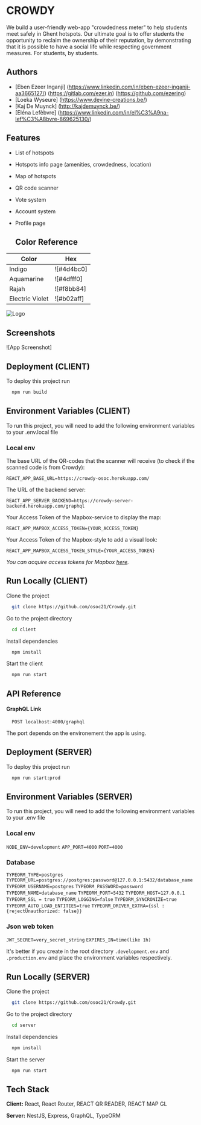 # CROWDY

We build a user-friendly web-app "crowdedness meter" to help students meet safely in Ghent hotspots. Our ultimate goal is to offer students the opportunity to reclaim the ownership of their reputation, by demonstrating that it is possible to have a social life while respecting government measures. For students, by students.



## Authors

- [Eben Ezeer Inganji] (https://www.linkedin.com/in/eben-ezeer-inganji-aa3665127/) (https://gitlab.com/ezer.in) (https://github.com/ezering)
- [Loeka Wyseure] (https://www.devine-creations.be/)
- [Kaj De Muynck] (http://kajdemuynck.be/)
- [Eléna Lefèbvre] (https://www.linkedin.com/in/el%C3%A9na-lef%C3%A8bvre-869625130/)


## Features

- List of hotspots
- Hotspots info page (amenities, crowdedness, location)
- Map of hotspots
- QR code scanner
- Vote system
- Account system
- Profile page




  ## Color Reference

| Color             | Hex    |
| ----------------- | ------ |
| Indigo | ![#4d4bc0] |
| Aquamarine | ![#4dfff0]|
| Rajah | ![#f8bb84]|
| Electric Violet | ![#b02aff]|

    
![Logo](https://dev-to-uploads.s3.amazonaws.com/uploads/articles/th5xamgrr6se0x5ro4g6.png)


## Screenshots

![App Screenshot]


## Deployment (CLIENT)

To deploy this project run

```bash
  npm run build
```


## Environment Variables (CLIENT)

To run this project, you will need to add the following environment variables to your .env.local file


### Local env

The base URL of the QR-codes that the scanner will receive (to check if the scanned code is from Crowdy):

`REACT_APP_BASE_URL=https://crowdy-osoc.herokuapp.com/`

The URL of the backend server:

`REACT_APP_SERVER_BACKEND=https://crowdy-server-backend.herokuapp.com/graphql`

Your Access Token of the Mapbox-service to display the map:

`REACT_APP_MAPBOX_ACCESS_TOKEN={YOUR_ACCESS_TOKEN}`

Your Access Token of the Mapbox-style to add a visual look:

`REACT_APP_MAPBOX_ACCESS_TOKEN_STYLE={YOUR_ACCESS_TOKEN}`

*You can acquire access tokens for Mapbox [here](https://docs.mapbox.com/help/getting-started/access-tokens/).*


## Run Locally (CLIENT)

Clone the project

```bash
  git clone https://github.com/osoc21/Crowdy.git
```

Go to the project directory

```bash
  cd client
```

Install dependencies

```bash
  npm install
```

Start the client

```bash
  npm run start
```


## API Reference

#### GraphQL Link

```http
  POST localhost:4000/graphql
```

The port depends on the environement the app is using.


## Deployment (SERVER)

To deploy this project run

```bash
  npm run start:prod
```

  
## Environment Variables (SERVER)

To run this project, you will need to add the following environment variables to your .env file

### Local env
`NODE_ENV=development`
`APP_PORT=4000`
`PORT=4000`

### Database
`TYPEORM_TYPE=postgres`
`TYPEORM_URL=postgres://postgres:password@127.0.0.1:5432/database_name`
`TYPEORM_USERNAME=postgres`
`TYPEORM_PASSWORD=password`
`TYPEORM_NAME=database_name`
`TYPEORM_PORT=5432`
`TYPEORM_HOST=127.0.0.1`
`TYPEORM_SSL = true`
`TYPEORM_LOGGING=false`
`TYPEORM_SYNCRONIZE=true`
`TYPEORM_AUTO_LOAD_ENTITIES=true`
`TYPEORM_DRIVER_EXTRA={ssl :{rejectUnauthorized: false}}`

### Json web token
`JWT_SECRET=very_secret_string`
`EXPIRES_IN=time(like 1h)`

It's better if you create in the root directory `.development.env` and `.production.env` and place the environment variables respectively.



  


    
## Run Locally (SERVER)

Clone the project

```bash
  git clone https://github.com/osoc21/Crowdy.git
```

Go to the project directory

```bash
  cd server
```

Install dependencies

```bash
  npm install
```

Start the server

```bash
  npm run start
```
  
## Tech Stack

**Client:** React, React Router, REACT QR READER, REACT MAP GL

**Server:** NestJS, Express, GraphQL, TypeORM

